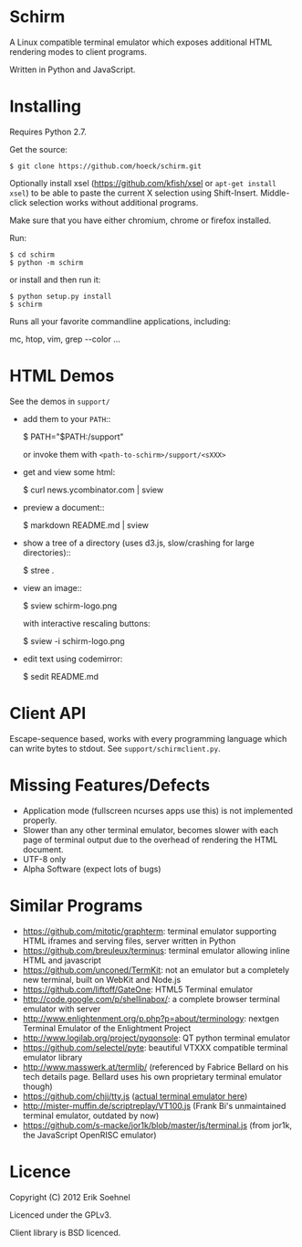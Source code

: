 Schirm
======

A Linux compatible terminal emulator which exposes additional HTML
rendering modes to client programs.

Written in Python and JavaScript.

Installing
==========

Requires Python 2.7.


Get the source:

    $ git clone https://github.com/hoeck/schirm.git

Optionally install xsel (<https://github.com/kfish/xsel> or
`apt-get install xsel`) to be able to paste the current X
selection using Shift-Insert. Middle-click selection works without
additional programs.

Make sure that you have either chromium, chrome or firefox installed.

Run:

    $ cd schirm
    $ python -m schirm

or install and then run it:

    $ python setup.py install
    $ schirm

Runs all your favorite commandline applications, including:

  mc, htop, vim, grep --color ...

HTML Demos
==========

See the demos in `support/`

  - add them to your `PATH`::

      $ PATH="$PATH:<path-to-schirm>/support"

    or invoke them with `<path-to-schirm>/support/<sXXX>`

  - get and view some html:

    $ curl news.ycombinator.com | sview

  - preview a document::

    $ markdown README.md | sview

  - show a tree of a directory (uses d3.js, slow/crashing for large directories)::

    $ stree .

  - view an image::

    $ sview schirm-logo.png

    with interactive rescaling buttons:

    $ sview -i schirm-logo.png

  - edit text using codemirror:

    $ sedit README.md

Client API
==========

Escape-sequence based, works with every programming language which can write bytes to
stdout. See ``support/schirmclient.py``.

Missing Features/Defects
========================

- Application mode (fullscreen ncurses apps use this) is not implemented properly.
- Slower than any other terminal emulator, becomes slower with each
  page of terminal output due to the overhead of rendering the HTML
  document.
- UTF-8 only
- Alpha Software (expect lots of bugs)

Similar Programs
================

- <https://github.com/mitotic/graphterm>: terminal emulator supporting HTML iframes and serving files, server written in Python
- <https://github.com/breuleux/terminus>: terminal emulator allowing inline HTML and javascript
- <https://github.com/unconed/TermKit>: not an emulator but a completely new terminal, built on WebKit and Node.js
- <https://github.com/liftoff/GateOne>: HTML5 Terminal emulator
- <http://code.google.com/p/shellinabox/>: a complete browser terminal emulator with server
- <http://www.enlightenment.org/p.php?p=about/terminology>: nextgen Terminal Emulator of the Enlightment Project
- <http://www.logilab.org/project/pyqonsole>: QT python terminal emulator
- <https://github.com/selectel/pyte>: beautiful VTXXX compatible terminal emulator library
- <http://www.masswerk.at/termlib/> (referenced by Fabrice Bellard on his tech details page. Bellard uses his own proprietary terminal emulator though)
- <https://github.com/chjj/tty.js> ([actual terminal emulator here](https://raw.github.com/chjj/tty.js/master/static/term.js))
- <http://mister-muffin.de/scriptreplay/VT100.js> (Frank Bi's unmaintained terminal emulator, outdated by now)
- <https://github.com/s-macke/jor1k/blob/master/js/terminal.js> (from jor1k, the JavaScript OpenRISC emulator)

Licence
=======

Copyright (C) 2012 Erik Soehnel

Licenced under the GPLv3.

Client library is BSD licenced.
